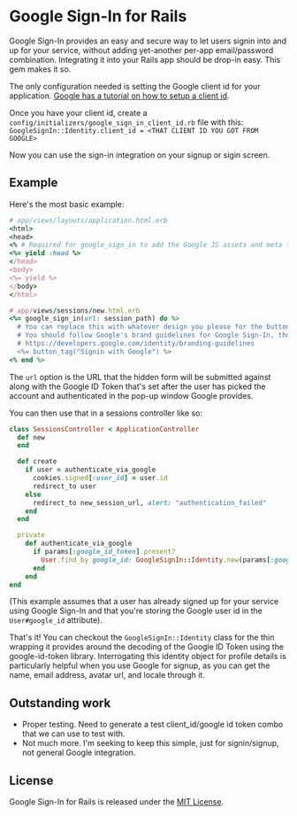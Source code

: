 # Google Sign-In for Rails

Google Sign-In provides an easy and secure way to let users signin into and up for your service,
without adding yet-another per-app email/password combination. Integrating it into your Rails app
should be drop-in easy. This gem makes it so.

The only configuration needed is setting the Google client id for your application. [Google has a
tutorial on how to setup a client id](https://developers.google.com/identity/sign-in/web/server-side-flow#step_1_create_a_client_id_and_client_secret).

Once you have your client id, create a `config/initializers/google_sign_in_client_id.rb` file with this:
`GoogleSignIn::Identity.client_id = <THAT CLIENT ID YOU GOT FROM GOOGLE>`

Now you can use the sign-in integration on your signup or sigin screen.

## Example

Here's the most basic example:

```ruby
# app/views/layouts/application.html.erb
<html>
<head>
<% # Required for google_sign_in to add the Google JS assets and meta tags! %>
<%= yield :head %>
</head>
<body>
<%= yield %>
</body>
</html>

# app/views/sessions/new.html.erb
<%= google_sign_in(url: session_path) do %>
  # You can replace this with whatever design you please for the button.
  # You should follow Google's brand guidelines for Google Sign-In, though:
  # https://developers.google.com/identity/branding-guidelines
  <%= button_tag("Signin with Google") %>
<% end %>
```

The `url` option is the URL that the hidden form will be submitted against along with the Google ID Token
that's set after the user has picked the account and authenticated in the pop-up window Google provides.

You can then use that in a sessions controller like so:

```ruby
class SessionsController < ApplicationController
  def new
  end

  def create
    if user = authenticate_via_google
      cookies.signed[:user_id] = user.id
      redirect_to user
    else
      redirect_to new_session_url, alert: "authentication_failed"
    end
  end

  private
    def authenticate_via_google
      if params[:google_id_token].present?
        User.find_by google_id: GoogleSignIn::Identity.new(params[:google_id_token]).user_id
      end
    end
end
```

(This example assumes that a user has already signed up for your service using Google Sign-In and that
you're storing the Google user id in the `User#google_id` attribute).

That's it! You can checkout the `GoogleSignIn::Identity` class for the thin wrapping it provides around
the decoding of the Google ID Token using the google-id-token library. Interrogating this identity object
for profile details is particularly helpful when you use Google for signup, as you can get the name, email
address, avatar url, and locale through it.

## Outstanding work

- Proper testing. Need to generate a test client_id/google id token combo that we can use to test with.
- Not much more. I'm seeking to keep this simple, just for signin/signup, not general Google integration.

## License

Google Sign-In for Rails is released under the [MIT License](https://opensource.org/licenses/MIT).
